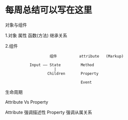 # 每周总结可以写在这里


对象与组件


1.对象
属性
函数(方法)
继承关系

2.组件


                        组件          attribute   (Markup)
    
               Input —— State         Method
                          |
                       Children       Property

                                      Event


生命周期





Attribute Vs Property

Attribute   强调描述性
Property    强调从属关系